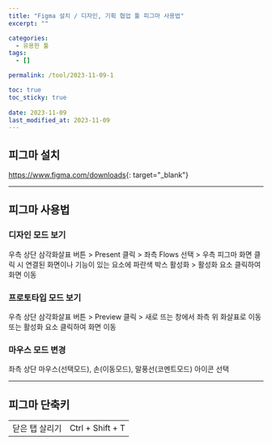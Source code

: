 ```yaml
---
title: "Figma 설치 / 디자인, 기획 협업 툴 피그마 사용법"
excerpt: ""

categories:
  - 유용한 툴
tags:
  - []

permalink: /tool/2023-11-09-1

toc: true
toc_sticky: true
 
date: 2023-11-09
last_modified_at: 2023-11-09
---
```


## 피그마 설치

<https://www.figma.com/downloads>{: target="_blank"}

---

## 피그마 사용법

### 디자인 모드 보기
우측 상단 삼각화살표 버튼 > Present 클릭 > 좌측 Flows 선택 > 우측 피그마 화면 클릭 시 연결된 화면이나 기능이 있는 요소에 파란색 박스 활성화 > 활성화 요소 클릭하여 화면 이동

### 프로토타입 모드 보기
우측 상단 삼각화살표 버튼 > Preview 클릭 > 새로 뜨는 창에서 좌측 위 화살표로 이동 또는 활성화 요소 클릭하여 화면 이동

### 마우스 모드 변경
좌측 상단 마우스(선택모드), 손(이동모드), 말풍선(코멘트모드) 아이콘 선택

---

## 피그마 단축키

<table>
  <tbody>
    <tr>
      <td>닫은 탭 살리기</td>
      <td>Ctrl + Shift + T</td>
    </tr>
  </tbody>
</table>